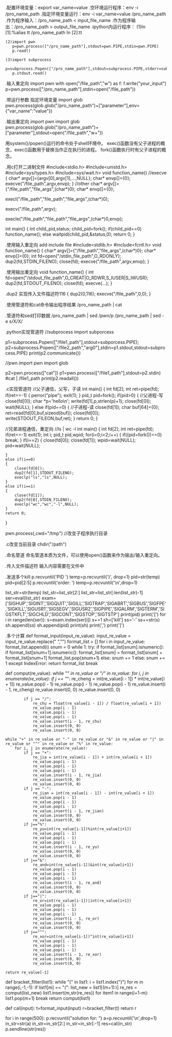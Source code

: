 .配置环境变量：export var_name=value
.空环境运行程序：env -i /pro_name_path
.指定环境变量运行：env -i var_name=value /pro_name_path
.作为程序输入：/pro_name_path < input_file_name
.作为程序输出：/pro_name_path > output_file_name
.ipython内运行程序：
	(1)In [1]:%alias tt /pro_name_path
	   In [2]:tt

	(2)import pwn
	   p=pwn.process(["/pro_name_path"],stdout=pwn.PIPE,stdin=pwn.PIPE)
	   p.read()

	(3)import subprocess
	   p=subprocess.Popen(["/pro_name_path"],stdout=subprocess.PIPE,stderr=subprocess.PIPE)
	   p.stdout.read()

.输入重定向
import pwn
with open("/file_path","w") as f:
	f.write("your_input")
p=pwn.process(["/pro_name_path"],stdin=open("/file_path"))

.带运行参数 指定环境变量
import glob
pwn.process(glob.glob("/pro_name_path")+["parameter"],env={"var_name":"value"})

.输出重定向
import pwn
import glob
pwn.process(glob.glob("/pro_name_path")+["parameter"],stdout=open("/file_path","w+"))

用system()/popen()运行的命令处于shell环境中。
exec()函数没有父子进程的概念，exec()函数用于替换当作正在执行的进程。
fork()函数执行时有父子进程的概念。

.用c打开二进制文件
#include<stdio.h>
#include<unistd.h>
#include<sys/types.h>
#include<sys/wait.h>
void function_name()
//execve
{
	char* argv[]={argv[0],argv[1],...,NULL};
	char* envp[]={0};
	execve("/file_path",argv,envp);
}
//other
char* argv[]={"/file_path","file_args",(char*)0};
char* envp[]={0};

execl("/file_path","file_path","file_args",(char*)0);

execv("/file_path",argv);

execle("/file_path","file_path","file_args",(char*)0,envp);


int main()
{
	int child_pid,status;
	child_pid=fork();
	if(child_pid==0)
		function_name();
	else
		waitpid(child_pid,&status,0);
	return 0;
}

.使用输入重定向
add include file
#include<stdlib.h>
#include<fcntl.h>
void function_name()
{
	char* argv[]={"/file_path","file_args",(char*)0};
	char* envp[]={0};
	int fd=open("/stdin_file_path",O_RDONLY);
	dup2(fd,STDIN_FILENO);
	close(fd);
	execve("/file_path",argv,envp);
}

.使用输出重定向
void function_name()
{
	int fd=open("/stdout_file_path",O_CREAT|O_RDWR,S_IUSER|S_IWUSR);
	dup2(fd,STDOUT_FILENO);
	close(fd);
	execve(...);
}

.dup2
实现传入文件描述符116
{
	dup2(0,116);
	execve("/file_path",0,0);
}

.使用管道符和cat命令输出程序结果
/pro_name_path | cat

.管道符和sed打印数据
/pro_name_path | sed /pwn/p
/pro_name_path | sed -e s/X/X/

.python实现管道符
//subprocess
import subporcess

p1=subprocess.Popen(["/file1_path"],stdout=subporcess.PIPE);
p2=subprocess.Popen(["/file2_path","arg0"],stdin=p1.stdout,stdout=subprocess.PIPE)
print(p2.communicate())

//pwn
import pwn
import glob

p2=pwn.process(["cat"])
p1=pwn.process(["/file1_path"],stdout=p2.stdin)
#cat | /file1_path
print(p2.readall())

.c实现管道符
//父子通信，父写，子读
int main()
{
	int fd[2];
	int ret=pipe(fd);
	if(ret==-1)
	{
		perror("pipe");
		exit(1);
	}
	pid_t pid=fork();
	if(pid>0)
	{
		//父进程-写
		close(fd[0]);
		char *p='hello\n';
		write(fd[1],p,strlen(p)+1);
		close(fd[0]);
		wait(NULL);
	}
	else if(pid==0)
	{
		//子进程-读
		close(fd[1]);
		char buf[64]={0};
		ret=read(fd[0],buf,sizeod(buf));
		close(fd[0]);
		write(STDOUT_FILEON,buf,ret);
	}
	return 0;
}

//兄弟进程通信，重定向
//ls | wc -l
int main()
{
	int fd[2];
	int ret=pipe(fd);
	if(ret==-1)
		exit(1);
	int i;
	pid_t pid,wpid;
	for(i=0;i<2;i++)
	{
		if((pid=fork())==0)
			break;
	}
	if(i==2)
	{
		close(fd[0]);
		close(fd[1]);
		wpid=wait(NULL);
		pid=wait(NULL);

	}
	else if(i==0)
	{
		close(fd[0]);
		dup2(fd[1],STDOUT_FILENO);
		execlp("ls","ls",NULL);
	}
	else if(i==1)
	{
		close(fd[1]);
		dup2(fd[0],STDIN_FILENO);
		execlp("wc","wc","-l",NULL);
	}
	return 0;
}

pwn.process(,cwd="/tmp") //改变子程序执行目录

.c改变当前目录
chdir("/path")

.命名管道
命名管道本质为文件，可以使用open()函数来作为输出/输入重定向。

.传入文件描述符
输入内容需要在文件中

.发送多个kill
p.recvuntil('PID ')
temp=p.recvuntil(')', drop=1)
pid=str(temp)
pid=pid[2:5]
p.recvuntil('order: ')
temp=p.recvuntil('\n',drop=1)

list_str=str(temp)
list_str=list_str[2:]
list_str=list_str[:len(list_str)-1] 
ser=eval(list_str)
exam=['SIGHUP','SIGINT','SIGQUIT','SIGILL','SIGTRAP','SIGABRT','SIGBUS','SIGFPE','SIGKILL','SIGUSR1','SIGSEGV','SIGUSR2','SIGPIPE','SIGALRM','SIGTERM','SIGSTKFLT','SIGCHLD','SIGCONT','SIGSTOP','SIGTSTP']
print(pid)
print('[')
for i in range(len(ser)):
    s=exam.index(ser[i])
    s+=1
    sh=['kill']
    ss='-'
    ss+=str(s)
    sh.append(ss)
    sh.append(pid) 
    print(sh)
    print(',')
print(']')

.多个计算
def format_input(input_re_value):
    input_re_value = input_re_value.replace(" ","")
    format_list = []
    for i in input_re_value:
        format_list.append(i)
    snum = 0
    while 1:
        try:
            if format_list[snum].isnumeric():
                if format_list[snum+1].isnumeric():
                    format_list[snum] = format_list[snum] + format_list[snum+1]
                    format_list.pop(snum+1)
                else:
                    snum += 1
            else:
                snum += 1
        except IndexError:
            return format_list
            break


def comput(re_value):
    while "*" in re_value or "/" in re_value:
        for i, j in enumerate(re_value):
            if j == "*":
                re_cheng = int(re_value[i - 1]) * int(re_value[i + 1])
                re_value.pop(i - 1)
                re_value.pop(i - 1)
                re_value.pop(i - 1)
                re_value.insert(i - 1, re_cheng)
                re_value.insert(0, 0)
                re_value.insert(0, 0)

            if j == "/":
                re_chu = float(re_value[i - 1]) / float(re_value[i + 1])
                re_value.pop(i - 1)
                re_value.pop(i - 1)
                re_value.pop(i - 1)
                re_value.insert(i - 1, re_chu)
                re_value.insert(0, 0)
                re_value.insert(0, 0)

    while "+" in re_value or "-" in re_value or "&" in re_value or "|" in re_value or "^" in re_value or "%" in re_value:
        for i, j in enumerate(re_value):
            if j == "+":
                re_jia = int(re_value[i - 1]) + int(re_value[i + 1])
                re_value.pop(i - 1)
                re_value.pop(i - 1)
                re_value.pop(i - 1)
                re_value.insert(i - 1, re_jia)
                re_value.insert(0, 0)
                re_value.insert(0, 0)
            if j == "-":
                re_jian = int(re_value[i - 1]) - int(re_value[i + 1])
                re_value.pop(i - 1)
                re_value.pop(i - 1)
                re_value.pop(i - 1)
                re_value.insert(i - 1, re_jian)
                re_value.insert(0, 0)
                re_value.insert(0, 0)
            if j=="%":
                re_yu=int(re_value[i-1])%int(re_value[i+1])
                re_value.pop(i - 1)
                re_value.pop(i - 1)
                re_value.pop(i - 1)
                re_value.insert(i - 1, re_yu)
                re_value.insert(0, 0)
                re_value.insert(0, 0)
            if j=="&":
                re_and=int(re_value[i-1])&int(re_value[i+1])
                re_value.pop(i - 1)
                re_value.pop(i - 1)
                re_value.pop(i - 1)
                re_value.insert(i - 1, re_and)
                re_value.insert(0, 0)
                re_value.insert(0, 0)
            if j=="|":
                re_or=int(re_value[i-1])|int(re_value[i+1])
                re_value.pop(i - 1)
                re_value.pop(i - 1)
                re_value.pop(i - 1)
                re_value.insert(i - 1, re_or)
                re_value.insert(0, 0)
                re_value.insert(0, 0)
            if j=="^":
                re_xor=int(re_value[i-1])^int(re_value[i+1])
                re_value.pop(i - 1)
                re_value.pop(i - 1)
                re_value.pop(i - 1)
                re_value.insert(i - 1, re_xor)
                re_value.insert(0, 0)
                re_value.insert(0, 0)

    return re_value[-1]

def bracket_filter(list1):
    while "(" in list1:
        i = list1.index(")")
        for m in range(i,-1,-1):
            if list1[m] == "(":
                list_new = list1[(m+1):i]
                re_res = comput(list_new)
                list1.insert(m,str(re_res))
                for item1 in range(i+1-m):
                    list1.pop(m+1)
                break
    return comput(list1)

def cal(input):
    t=format_input(input)
    r=bracket_filter(t)
    return r

for i in range(500):
    p.recvuntil("solution for: ")
    a=p.recvuntil('\n',drop=1)
    in_str=str(a)
    in_str=in_str[2:]
    in_str=in_str[:-1]
    res=cal(in_str)
    p.sendline(str(res))


